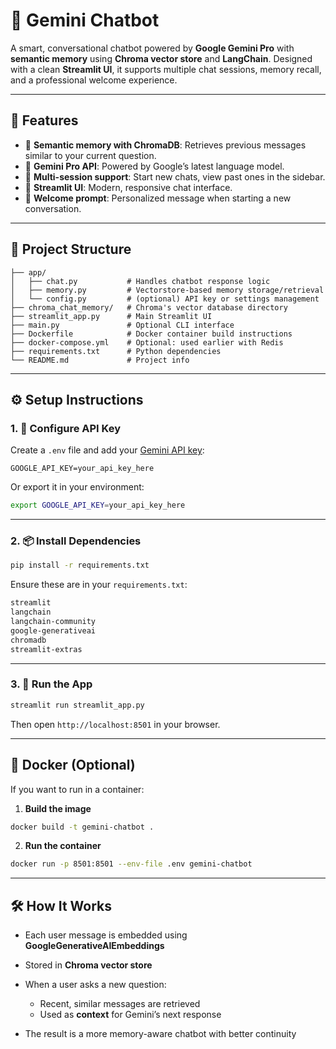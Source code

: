 # 💬 Gemini Chatbot

A smart, conversational chatbot powered by **Google Gemini Pro** with **semantic memory** using **Chroma vector store** and **LangChain**. Designed with a clean **Streamlit UI**, it supports multiple chat sessions, memory recall, and a professional welcome experience.

---

## 🚀 Features

* 🔎 **Semantic memory with ChromaDB**: Retrieves previous messages similar to your current question.
* 🧠 **Gemini Pro API**: Powered by Google’s latest language model.
* 💬 **Multi-session support**: Start new chats, view past ones in the sidebar.
* 🎨 **Streamlit UI**: Modern, responsive chat interface.
* 📝 **Welcome prompt**: Personalized message when starting a new conversation.

---

## 📁 Project Structure

```
├── app/
│   ├── chat.py           # Handles chatbot response logic
│   ├── memory.py         # Vectorstore-based memory storage/retrieval
│   └── config.py         # (optional) API key or settings management
├── chroma_chat_memory/   # Chroma's vector database directory
├── streamlit_app.py      # Main Streamlit UI
├── main.py               # Optional CLI interface
├── Dockerfile            # Docker container build instructions
├── docker-compose.yml    # Optional: used earlier with Redis
├── requirements.txt      # Python dependencies
└── README.md             # Project info
```

---

## ⚙️ Setup Instructions

### 1. 🔑 Configure API Key

Create a `.env` file and add your [Gemini API key](https://makersuite.google.com/app/apikey):

```
GOOGLE_API_KEY=your_api_key_here
```

Or export it in your environment:

```bash
export GOOGLE_API_KEY=your_api_key_here
```

---

### 2. 📦 Install Dependencies

```bash
pip install -r requirements.txt
```

Ensure these are in your `requirements.txt`:

```txt
streamlit
langchain
langchain-community
google-generativeai
chromadb
streamlit-extras
```

---

### 3. 🧪 Run the App

```bash
streamlit run streamlit_app.py
```

Then open `http://localhost:8501` in your browser.

---

## 🐳 Docker (Optional)

If you want to run in a container:

1. **Build the image**

```bash
docker build -t gemini-chatbot .
```

2. **Run the container**

```bash
docker run -p 8501:8501 --env-file .env gemini-chatbot
```

---

## 🛠 How It Works

* Each user message is embedded using **GoogleGenerativeAIEmbeddings**
* Stored in **Chroma vector store**
* When a user asks a new question:

  * Recent, similar messages are retrieved
  * Used as **context** for Gemini’s next response
* The result is a more memory-aware chatbot with better continuity


